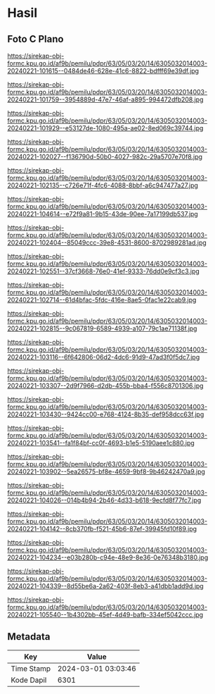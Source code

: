 # Hasil

## Foto C Plano

https://sirekap-obj-formc.kpu.go.id/af9b/pemilu/pdpr/63/05/03/20/14/6305032014003-20240221-101615--0484de46-628e-41c6-8822-bdfff69e39df.jpg

https://sirekap-obj-formc.kpu.go.id/af9b/pemilu/pdpr/63/05/03/20/14/6305032014003-20240221-101759--3954889d-47e7-46af-a895-994472dfb208.jpg

https://sirekap-obj-formc.kpu.go.id/af9b/pemilu/pdpr/63/05/03/20/14/6305032014003-20240221-101929--e53127de-1080-495a-ae02-8ed069c39744.jpg

https://sirekap-obj-formc.kpu.go.id/af9b/pemilu/pdpr/63/05/03/20/14/6305032014003-20240221-102027--f136790d-50b0-4027-982c-29a5707e70f8.jpg

https://sirekap-obj-formc.kpu.go.id/af9b/pemilu/pdpr/63/05/03/20/14/6305032014003-20240221-102135--c726e71f-4fc6-4088-8bbf-a6c947477a27.jpg

https://sirekap-obj-formc.kpu.go.id/af9b/pemilu/pdpr/63/05/03/20/14/6305032014003-20240221-104614--e72f9a81-9b15-43de-90ee-7a17199db537.jpg

https://sirekap-obj-formc.kpu.go.id/af9b/pemilu/pdpr/63/05/03/20/14/6305032014003-20240221-102404--85049ccc-39e8-4531-8600-8702989281ad.jpg

https://sirekap-obj-formc.kpu.go.id/af9b/pemilu/pdpr/63/05/03/20/14/6305032014003-20240221-102551--37cf3668-76e0-41ef-9333-76dd0e9cf3c3.jpg

https://sirekap-obj-formc.kpu.go.id/af9b/pemilu/pdpr/63/05/03/20/14/6305032014003-20240221-102714--61d4bfac-5fdc-416e-8ae5-0fac1e22cab9.jpg

https://sirekap-obj-formc.kpu.go.id/af9b/pemilu/pdpr/63/05/03/20/14/6305032014003-20240221-102815--9c067819-6589-4939-a107-79c1ae71138f.jpg

https://sirekap-obj-formc.kpu.go.id/af9b/pemilu/pdpr/63/05/03/20/14/6305032014003-20240221-103116--6f642806-06d2-4dc6-91d9-47ad3f0f5dc7.jpg

https://sirekap-obj-formc.kpu.go.id/af9b/pemilu/pdpr/63/05/03/20/14/6305032014003-20240221-103307--2d9f7966-d2db-455b-bba4-f556c8701306.jpg

https://sirekap-obj-formc.kpu.go.id/af9b/pemilu/pdpr/63/05/03/20/14/6305032014003-20240221-103430--9424cc00-e768-4124-8b35-def958dcc63f.jpg

https://sirekap-obj-formc.kpu.go.id/af9b/pemilu/pdpr/63/05/03/20/14/6305032014003-20240221-103541--fa1f84bf-cc0f-4693-b1e5-5190aee1c880.jpg

https://sirekap-obj-formc.kpu.go.id/af9b/pemilu/pdpr/63/05/03/20/14/6305032014003-20240221-103902--5ea26575-bf8e-4659-9bf8-9b46242470a9.jpg

https://sirekap-obj-formc.kpu.go.id/af9b/pemilu/pdpr/63/05/03/20/14/6305032014003-20240221-104026--014b4b94-2b46-4d33-b618-9ecfd8f77fc7.jpg

https://sirekap-obj-formc.kpu.go.id/af9b/pemilu/pdpr/63/05/03/20/14/6305032014003-20240221-104142--8cb370fb-f521-45b6-87ef-39945fd10f89.jpg

https://sirekap-obj-formc.kpu.go.id/af9b/pemilu/pdpr/63/05/03/20/14/6305032014003-20240221-104234--e03b280b-c94e-48e9-8e36-0e76348b3180.jpg

https://sirekap-obj-formc.kpu.go.id/af9b/pemilu/pdpr/63/05/03/20/14/6305032014003-20240221-104339--8d55be6a-2a62-403f-8eb3-a41dbb1add9d.jpg

https://sirekap-obj-formc.kpu.go.id/af9b/pemilu/pdpr/63/05/03/20/14/6305032014003-20240221-105540--1b4302bb-45ef-4d49-bafb-334ef5042ccc.jpg


## Metadata

| Key        | Value               |
| ---------- | ------------------- |
| Time Stamp | 2024-03-01 03:03:46 |
| Kode Dapil | 6301                |



